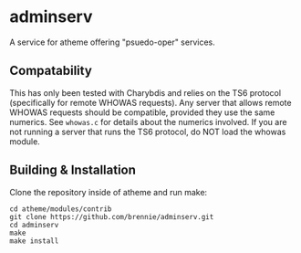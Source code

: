 adminserv
=========

A service for atheme offering "psuedo-oper" services.

Compatability
-------------

This has only been tested with Charybdis and relies on the TS6 protocol
(specifically for remote WHOWAS requests). Any server that allows remote WHOWAS
requests should be compatible, provided they use the same numerics. See
`whowas.c` for details about the numerics involved. If you are not running a
server that runs the TS6 protocol, do NOT load the whowas module.

Building & Installation
-----------------------

Clone the repository inside of atheme and run make:

````
cd atheme/modules/contrib
git clone https://github.com/brennie/adminserv.git
cd adminserv
make
make install
````
